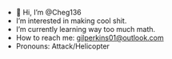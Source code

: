 - 👋 Hi, I’m @Cheg136
-  I’m interested in making cool shit.
-  I’m currently learning way too much math.
-  How to reach me: gilperkins01@outlook.com
-  Pronouns: Attack/Helicopter

<!---
Cheg136/Cheg136 is a ✨ special ✨ repository because its `README.md` (this file) appears on your GitHub profile.
You can click the Preview link to take a look at your changes.
--->
